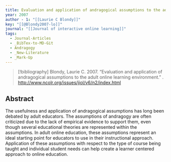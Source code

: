 ```yaml
---
title: Evaluation and application of andragogical assumptions to the adult online learning environment
year: 2007
author - 1: "[[Laurie C Blondy]]"
key: "[[@Blondy2007-lo]]"
journal: "[[Journal of interactive online learning]]"
tags:
  - Journal-Articles
  - _BibTex-to-MD-Git
  - Andragogy
  - _New-Literature
  - _Mark-Up
---
```


> [!bibliography]
> Blondy, Laurie C. 2007. “Evaluation and application of andragogical assumptions to the adult online learning environment.” . http://www.ncolr.org/issues/jiol/v6/n2/index.html

## Abstract
The usefulness and application of andragogical assumptions has long been debated by adult educators. The assumptions of andragogy are often criticized due to the lack of empirical evidence to support them, even though several educational theories are represented within the assumptions. In adult online education, these assumptions represent an ideal starting point for educators to use in their instructional approach. Application of these assumptions with respect to the type of course being taught and individual student needs can help create a learner centered approach to online education.